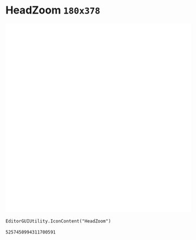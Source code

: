 # HeadZoom `180x378`
<img src="/img/HeadZoom.png" width=512 height=512>

``` CSharp
EditorGUIUtility.IconContent("HeadZoom")
```
```
5257450994311700591
```
